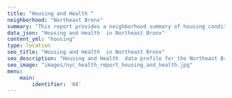 ```yaml
---
title: "Housing and Health "
neighborhood: "Northeast Bronx"
summary: "This report provides a neighborhood summary of housing conditions and related health outcomes. It also describes population characteristics that can increase vulnerability to housing hazards."
data_json: "Housing and Health  in Northeast Bronx"
content_yml: "housing"
type: location
seo_title: "Housing and Health  in Northeast Bronx"
seo_description: "Housing and Health  data profile for the Northeast Bronx neighborhood of NYC."
seo_image: "images/nyc_health_report_housing_and_health.jpg"
menu:
    main:
        identifier: '04'
---
```

